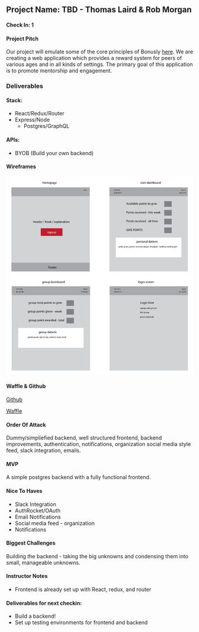 ## Project Name: TBD - Thomas Laird & Rob Morgan

#### Check In: 1

#### Project Pitch
Our project will emulate some of the core principles of Bonusly [here](bonus.ly). We are creating a web application which provides a reward system for peers of various ages and in all kinds of settings. The primary goal of this application is to promote mentorship and engagement. 

### Deliverables

#### Stack:
* React/Redux/Router
* Express/Node
  * Postgres/GraphQL

#### APIs:
* BYOB (Build your own backend)

#### Wireframes
![initial wireframe](./wireframes/proj-wireframe.png?raw=true)

#### Waffle & Github
[Github](https://github.com/t-laird/rt-personalproject)

[Waffle](https://waffle.io/t-laird/rt-personalproject)

#### Order Of Attack
Dummy/simpliefied backend, well structured frontend, backend improvements, authentication, notifications, organization social media style feed, slack integration, emails.

#### MVP
A simple postgres backend with a fully functional frontend.

#### Nice To Haves
* Slack Integration
* AuthRocket/OAuth
* Email Notifications
* Social media feed - organization
* Notifications

#### Biggest Challenges
Building the backend - taking the big unknowns and condensing them into small, manageable unknowns.

#### Instructor Notes 
* Frontend is already set up with React, redux, and router

#### Deliverables for next checkin:
* Build a backend!
* Set up testing environments for frontend and backend
